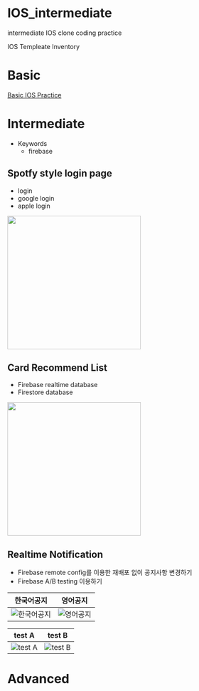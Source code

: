 # IOS_intermediate
intermediate IOS clone coding practice

IOS Templeate Inventory

# Basic
[Basic IOS Practice](https://github.com/tcJunghunPark/ProjectBasedIOS)

# Intermediate
* Keywords
  * firebase
## Spotfy style login page
- login
- google login
- apple login

<img src="https://user-images.githubusercontent.com/54619996/158113751-1ebb55fb-a81c-4a71-9f12-1965b16aa0b0.gif" width="300">

## Card Recommend List
- Firebase realtime database
- Firestore database


<img src="https://user-images.githubusercontent.com/54619996/158113626-4f0e910d-506d-4342-a353-d2293fbc7b59.gif" width="300">

## Realtime Notification
- Firebase remote config를 이용한 재배포 없이 공지사항 변경하기
- Firebase A/B testing 이용하기

|한국어공지|영어공지|
|:-:|:-:|
|![한국어공지](https://user-images.githubusercontent.com/54619996/158128018-fda4c4d1-0280-4d71-be98-11cfdb801ada.png?w=200)|![영어공지](https://user-images.githubusercontent.com/54619996/158128034-cf1a010a-0193-4ba5-91a5-26676b0c5faa.png?w=200)|

|test A|test B|
|:-:|:-:|
|![test A](https://user-images.githubusercontent.com/54619996/158128026-62c98e55-2b51-49a5-b4d9-50f8940dc4e4.png?w=200)|![test B](https://user-images.githubusercontent.com/54619996/158128038-d2ba9afd-56c7-4b0d-8da7-37a317a71b8b.png?w=200)|
# Advanced
